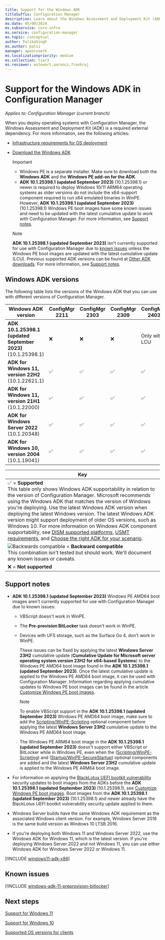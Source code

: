 ```yaml
---
title: Support for the Windows ADK
titleSuffix: Configuration Manager
description: Learn about the Windows Assessment and Deployment Kit (ADK) versions that are supported for OS deployment with Configuration Manager.
ms.date: 05/09/2024
ms.subservice: core-infra
ms.service: configuration-manager
ms.topic: conceptual
author: PalikaSingh
ms.author: palsi
manager: apoorvseth
ms.localizationpriority: medium
ms.collection: tier3
ms.reviewer: mstewart,aaroncz,frankroj
---
```


# Support for the Windows ADK in Configuration Manager

*Applies to: Configuration Manager (current branch)*

When you deploy operating systems with Configuration Manager, the Windows Assessment and Deployment Kit (ADK) is a required external dependency. For more information, see the following articles:

- [Infrastructure requirements for OS deployment](/mem/configmgr/osd/plan-design/infrastructure-requirements-for-operating-system-deployment#windows-adk)

- [Download the Windows ADK](/windows-hardware/get-started/adk-install)

    > [!IMPORTANT]
    >
    > - Windows PE is a separate installer. Make sure to download both the **Windows ADK** and the **Windows PE add-on for the ADK**.
    > - **ADK 10.1.25398.1 (updated September 2023)** (10.1.25398.1) or newer is required to deploy Windows 10/11 ARM64 operating systems as older versions do not include the x64-support component required to run x64 emulated binaries in WinPE. However, **ADK 10.1.25398.1 (updated September 2023)** (10.1.25398.1) Windows PE boot images have some known issues and need to be updated with the latest cumulative update to work with Configuration Manager. For more information, see [Support notes](#support-notes).

    > [!NOTE]
    >
    > **ADK 10.1.25398.1 (updated September 2023)** isn't currently supported for use with Configuration Manager due to [known issues](#support-notes) unless the Windows PE boot images are updated with the latest cumulative update (LCU). Previous supported ADK versions can be found at [Other ADK downloads](/windows-hardware/get-started/adk-install#other-adk-downloads). For more information, see [Support notes](#support-notes).

## Windows ADK versions

The following table lists the versions of the Windows ADK that you can use with different versions of Configuration Manager.

| Windows ADK version            | ConfigMgr 2211| ConfigMgr 2303 | ConfigMgr 2309 | ConfigMgr 2403  |
|--------------------------------|----------------|----------------|----------------|----------------|
| **ADK 10.1.25398.1 (updated September 2023)** <br>(10.1.25398.1)| ❌ | ❌ | ❌ | Only with LCU |
| **ADK for Windows 11, version 22H2**<br>(10.1.22621.1)| ✅ | ✅ | ✅ | ✅ |
| **ADK for Windows 11, version 21H1**<br>(10.1.22000) | ✅ | ✅ | ✅ | ✅ |
| **ADK for Windows Server 2022**<br>(10.1.20348)  | ✅ | ✅ | ✅ | ✅ |
| **ADK for Windows 10, version 2004**<br>(10.1.19041)| ✅ | ✅ | ✅ | ✅ |

|Key|
|--|
| ✅ = **Supported** <br/> This table only shows Windows ADK supportability in relation to the version of Configuration Manager. Microsoft recommends using the Windows ADK that matches the version of Windows you're deploying. Use the latest Windows ADK version when deploying the latest Windows version. The latest Windows ADK version might support deployment of older OS versions, such as Windows 10.<!-- SCCMDocs issue 1229 --> For more information on Windows ADK component supportability, see [DISM supported platforms](/windows-hardware/manufacture/desktop/dism-supported-platforms), [USMT requirements](/windows/deployment/usmt/usmt-requirements#bkmk-1), and [Choose the right ADK for your scenario](/windows-hardware/get-started/adk-install#choose-the-right-adk-for-your-scenario). |
| ![Backwards compatible](media/blue-compat.png)  = **Backward compatible** <br/> This combination isn't tested but should work. We'll document any known issues or caveats. |
| ❌ = **Not supported** |

## Support notes

- **ADK 10.1.25398.1 (updated September 2023)** Windows PE AMD64 boot images aren't currently supported for use with Configuration Manager due to known issues:

  - VBScript doesn't work in WinPE.
  - The **Pre-provision BitLocker** task doesn't work in WinPE.
  - Devices with UFS storage, such as the Surface Go 4, don't work in WinPE.

    These issues can be fixed by applying the latest **Windows Server 23H2** cumulative update (**Cumulative Update for Microsoft server operating system version 23H2 for x64-based Systems**) to the Windows PE AMD64 boot image found in the **ADK 10.1.25398.1 (updated September 2023)**. Once the latest cumulative update is applied to the Windows PE AMD64 boot image, it can be used with Configuration Manager. Information regarding applying cumulative updates to Windows PE boot images can be found in the article [Customize Windows PE boot images](/windows/deployment/customize-boot-image).

    > [!NOTE]
    >
    > To enable VBScript support in the **ADK 10.1.25398.1 (updated September 2023)** Windows PE AMD64 boot image, make sure to add the [Scripting/WinPE-Scripting](/windows-hardware/manufacture/desktop/winpe-add-packages--optional-components-reference) optional component before applying the latest **Windows Server 23H2** cumulative update to the Windows PE AMD64 boot image.

    The Windows PE ARM64 boot image in the **ADK 10.1.25398.1 (updated September 2023)** doesn't support either VBScript or BitLocker while in Windows PE, even when the ([Scripting/WinPE-Scripting](/windows-hardware/manufacture/desktop/winpe-add-packages--optional-components-reference)) and ([Startup/WinPE-SecureStartup](/windows-hardware/manufacture/desktop/winpe-add-packages--optional-components-reference)) optional components are added and the latest **Windows Server 23H2** cumulative update is applied to the Windows PE ARM64 boot image.

- For information on applying the [BlackLotus UEFI bootkit vulnerability](https://prod.support.services.microsoft.com/topic/kb5025885-how-to-manage-the-windows-boot-manager-revocations-for-secure-boot-changes-associated-with-cve-2023-24932-41a975df-beb2-40c1-99a3-b3ff139f832d) security updates to boot images from the ADKs before the **ADK 10.1.25398.1 (updated September 2023)** (10.1.25398.1), see [Customize Windows PE boot images](/windows/deployment/customize-boot-image). Boot images from the **ADK 10.1.25398.1 (updated September 2023)** (10.1.25398.1) and newer already have the BlackLotus UEFI bootkit vulnerability security update applied to them.

- Windows Server builds have the same Windows ADK requirement as the associated Windows client version. For example, Windows Server 2016 is the same build version as Windows 10 LTSB 2016.

- If you're deploying both Windows 11 and Windows Server 2022, use the Windows ADK for Windows 11, which is the latest version. If you're deploying Windows Server 2022 and not Windows 11, you can use either Windows ADK for Windows Server 2022 or Windows 11.

<!--12440724-->
[!INCLUDE [windows11-adk-x86](includes/windows11-adk-x86.md)]

## Known issues

<!-- 11307733 -->
[!INCLUDE [windows-adk-11-preprovision-bitlocker](includes/windows-adk-11-preprovision-bitlocker.md)]

## Next steps

[Support for Windows 11](support-for-windows-11.md)

[Support for Windows 10](support-for-windows-10.md)

[Supported OS versions for clients](supported-operating-systems-for-clients-and-devices.md)
